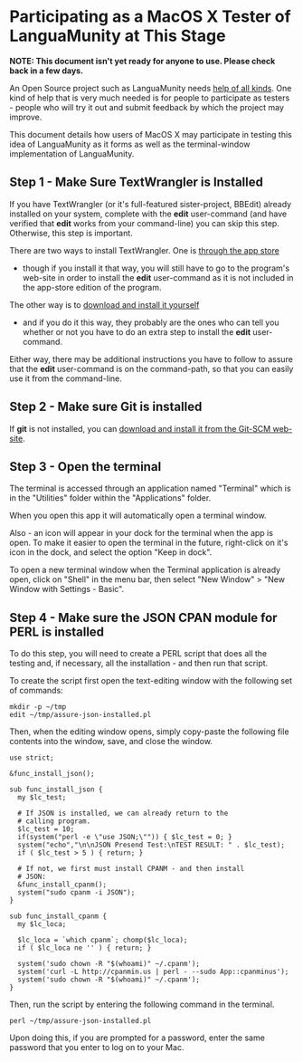 # Participating as a MacOS X Tester of LanguaMunity at This Stage
__NOTE: This document isn't yet ready for anyone to use.
Please check back in a few days.__

An Open Source project such as LanguaMunity needs [help of all kinds](thanks.md).
One kind of help that is very much needed is for people to participate
as testers - people who will try it out and submit feedback by which
the project may improve.

This document details how users of MacOS X may participate in testing
this idea of LanguaMunity as it forms as well as the terminal-window implementation
of LanguaMunity.

## Step 1 - Make Sure TextWrangler is Installed
If you have TextWrangler \(or it's full-featured
sister-project, BBEdit\) already installed on your
system, complete with the __edit__ user-command
\(and have verified that __edit__ works from your
command-line\)
you can skip this step.
Otherwise, this step is important.

There are two ways to install TextWrangler.
One is [through the app store](https://itunes.apple.com/us/app/textwrangler/id404010395?mt=12)
- though if you install it that way, you will still have to go to the program's
web-site in order to install the __edit__ user-command as it is not included
in the app-store edition of the program.

The other way is to
[download and install it yourself](http://www.barebones.com/support/textwrangler/updates.html)
- and if you do it this way, they probably are the ones who can tell you whether
or not you have to do an extra step to install the __edit__ user-command.

Either way, there may be additional instructions you have to follow to assure
that the __edit__ user-command is on the command-path, so that you can easily
use it from the command-line.

## Step 2 - Make sure Git is installed
If __git__ is not installed, you can
[download and install it from the Git-SCM web-site](https://git-scm.com/download/mac).

## Step 3 - Open the terminal
The terminal is accessed through an application named "Terminal"
which is in the "Utilities" folder within the "Applications" folder.

When you open this app it will automatically open a terminal window.

Also - an icon will appear in your dock for the terminal when the app is
open. To make it easier to open the terminal in the future,
right-click on it's icon in the dock, and select the option "Keep in dock".

To open a new terminal window when the Terminal application is already open,
click on "Shell" in the menu bar, then select "New Window" >
"New Window with Settings - Basic".

## Step 4 - Make sure the JSON CPAN module for PERL is installed
To do this step, you will need to create a PERL script that does all
the testing and, if necessary, all the installation - and then run that script.

To create the script first open the text-editing window with the following
set of commands:

    mkdir -p ~/tmp
    edit ~/tmp/assure-json-installed.pl

Then, when the editing window opens, simply copy-paste the following
file contents into the window, save, and close the window.

    use strict;
    
    &func_install_json();
    
    sub func_install_json {
      my $lc_test;
      
      # If JSON is installed, we can already return to the
      # calling program.
      $lc_test = 10;
      if(system("perl -e \"use JSON;\"")) { $lc_test = 0; }
      system("echo","\n\nJSON Presend Test:\nTEST RESULT: " . $lc_test);
      if ( $lc_test > 5 ) { return; }
      
      # If not, we first must install CPANM - and then install
      # JSON:
      &func_install_cpanm();
      system("sudo cpanm -i JSON");
    }
    
    sub func_install_cpanm {
      my $lc_loca;
      
      $lc_loca = `which cpanm`; chomp($lc_loca);
      if ( $lc_loca ne '' ) { return; }
      
      system('sudo chown -R "$(whoami)" ~/.cpanm');
      system('curl -L http://cpanmin.us | perl - --sudo App::cpanminus');
      system('sudo chown -R "$(whoami)" ~/.cpanm');
    }
    

Then, run the script by entering the following command in the terminal.

    perl ~/tmp/assure-json-installed.pl

Upon doing this, if you are prompted for a password,
enter the same password that you enter to log on to your
Mac.

